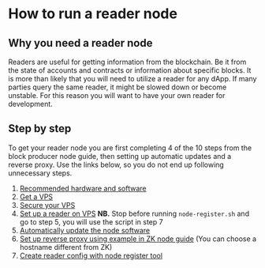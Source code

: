 # How to run a reader node


## Why you need a reader node

Readers are useful for getting information from the blockchain. Be it from the state of accounts and contracts or information about specific blocks. It is more than likely that you will need to utilize a reader for any dApp. If many parties query the same reader, it might be slowed down or become unstable. For this reason you will want to have your own reader for development.

## Step by step

To get your reader node you are first completing 4 of the 10 steps from the block producer node guide, then setting up automatic updates and a reverse proxy. Use the links below, so you do not end up following unnecessary steps.

1. [Recommended hardware and software](recommended-hardware-and-software.md)
2. [Get a VPS](vps.md)
3. [Secure your VPS](secure-your-vps.md)
4. [Set up a reader on VPS]((reader-node-on-vps.md)) **NB.** Stop before running `node-register.sh` and go to step 5, you will use the script in step 7
5. [Automatically update the node software]((reader-node-on-vps.md))
6. [Set up reverse proxy using example in ZK node guide](rhttps://drive.google.com/file/d/1WOzM63QsBntSVQMpWhG7oDuEWYJE2Ass/view) (You can choose a hostname different from ZK)
7. [Create reader config with node register tool](https://partisiablockchain.gitlab.io/documentation/node-operations/reader-node-on-vps.html#the-node-registersh-script)
